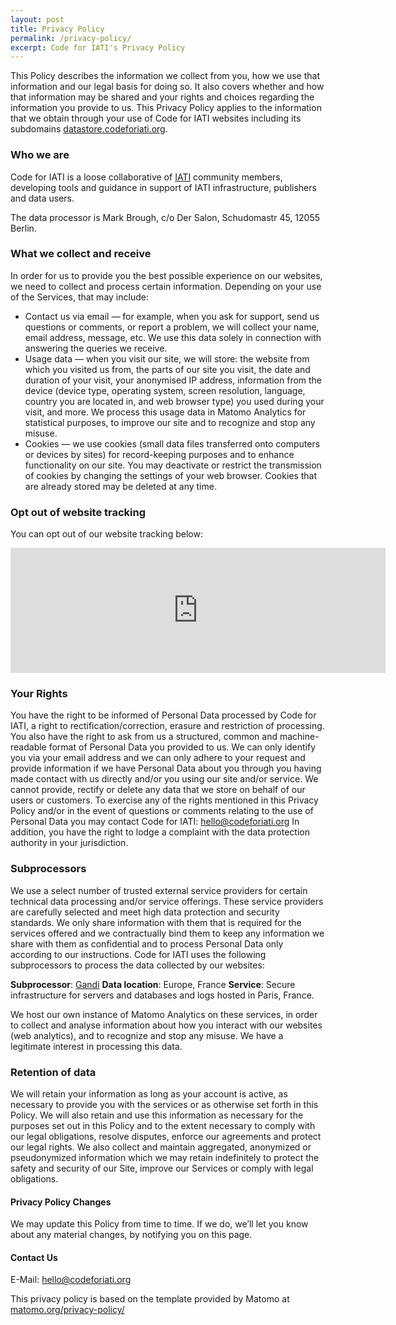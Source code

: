 ```yaml
---
layout: post
title: Privacy Policy
permalink: /privacy-policy/
excerpt: Code for IATI's Privacy Policy
---
```


This Policy describes the information we collect from you, how we use that information and our legal basis for doing so. It also covers whether and how that information may be shared and your rights and choices regarding the information you provide to us. This Privacy Policy applies to the information that we obtain through your use of Code for IATI websites including its subdomains [datastore.codeforiati.org](https://datastore.codeforiati.org).

### Who we are

Code for IATI is a loose collaborative of [IATI](https://iatistandard.org) community members, developing tools and guidance in support of IATI infrastructure, publishers and data users.

The data processor is Mark Brough, c/o Der Salon, Schudomastr 45, 12055 Berlin.

### What we collect and receive

In order for us to provide you the best possible experience on our websites, we need to collect and process certain information. Depending on your use of the Services, that may include:

* Contact us via email — for example, when you ask for support, send us questions or comments, or report a problem, we will collect your name, email address, message, etc. We use this data solely in connection with answering the queries we receive.
* Usage data — when you visit our site, we will store: the website from which you visited us from, the parts of our site you visit, the date and duration of your visit, your anonymised IP address, information from the device (device type, operating system, screen resolution, language, country you are located in, and web browser type) you used during your visit, and more. We process this usage data in Matomo Analytics for statistical purposes, to improve our site and to recognize and stop any misuse.
* Cookies — we use cookies (small data files transferred onto computers or devices by sites) for record-keeping purposes and to enhance functionality on our site. You may deactivate or restrict the transmission of cookies by changing the settings of your web browser. Cookies that are already stored may be deleted at any time.

### Opt out of website tracking

You can opt out of our website tracking below:

<iframe style="border: 0; height: 200px; width: 600px;" src="https://matomo.codeforiati.org/index.php?module=CoreAdminHome&action=optOut&language=en&backgroundColor=&fontColor=&fontSize=&fontFamily="></iframe>


### Your Rights

You have the right to be informed of Personal Data processed by Code for IATI, a right to rectification/correction, erasure and restriction of processing. You also have the right to ask from us a structured, common and machine-readable format of Personal Data you provided to us. We can only identify you via your email address and we can only adhere to your request and provide information if we have Personal Data about you through you having made contact with us directly and/or you using our site and/or service. We cannot provide, rectify or delete any data that we store on behalf of our users or customers. To exercise any of the rights mentioned in this Privacy Policy and/or in the event of questions or comments relating to the use of Personal Data you may contact Code for IATI: [hello@codeforiati.org](mailto:hello@codeforiati.org) In addition, you have the right to lodge a complaint with the data protection authority in your jurisdiction.

### Subprocessors

We use a select number of trusted external service providers for certain technical data processing and/or service offerings. These service providers are carefully selected and meet high data protection and security standards. We only share information with them that is required for the services offered and we contractually bind them to keep any information we share with them as confidential and to process Personal Data only according to our instructions. Code for IATI uses the following subprocessors to process the data collected by our websites:

**Subprocessor**: [Gandi](https://www.gandi.net/)
**Data location**: Europe, France
**Service**: Secure infrastructure for servers and databases and logs hosted in Paris, France.

We host our own instance of Matomo Analytics on these services, in order to collect and analyse information about how you interact with our websites (web analytics), and to recognize and stop any misuse. We have a legitimate interest in processing this data.

### Retention of data

We will retain your information as long as your account is active, as necessary to provide you with the services or as otherwise set forth in this Policy. We will also retain and use this information as necessary for the purposes set out in this Policy and to the extent necessary to comply with our legal obligations, resolve disputes, enforce our agreements and protect our legal rights. We also collect and maintain aggregated, anonymized or pseudonymized information which we may retain indefinitely to protect the safety and security of our Site, improve our Services or comply with legal obligations.

#### Privacy Policy Changes

We may update this Policy from time to time. If we do, we’ll let you know about any material changes, by notifying you on this page.

#### Contact Us

E-Mail: [hello@codeforiati.org](mailto:hello@codeforiati.org)


This privacy policy is based on the template provided by Matomo at [matomo.org/privacy-policy/](https://matomo.org/privacy-policy/)